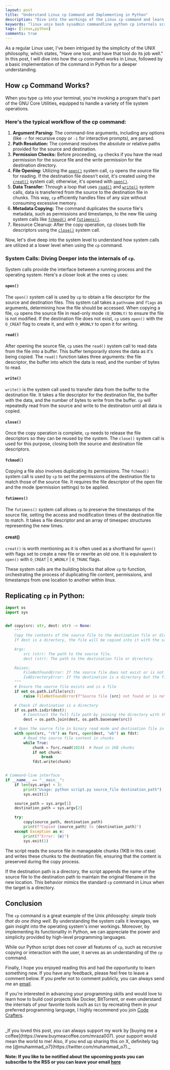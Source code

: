 ```yaml
---
layout: post
title: "Understand Linux cp Command and Implementing in Python"
description: "Dive into the workings of the Linux cp command and learn how to replicate it in Python. This post breaks down the command's process and shows you how to write a Python script for file copying. "
keywords: "linux unix bash sysadmin commandline python cp internals scripting"
tags: [linux,python]
comments: true
---
```


As a regular Linux user, I've been intrigued by the simplicity of the UNIX philosophy, which states, "Have one tool, and have that tool do its job well." In this post, I will dive into how the `cp` command works in Linux, followed by a basic implementation of the command in Python for a deeper understanding.


## How `cp` Command Works?

When you type `cp` into your terminal, you're invoking a program that's part of the GNU Core Utilities, equipped to handle a variety of file system operations. 

### Here's the typical workflow of the cp command:

1. **Argument Parsing:** The command-line arguments, including any options (like `-r` for recursive copy or `-i` for interactive prompts), are parsed.
2. **Path Resolution:** The command resolves the absolute or relative paths provided for the source and destination.
3. **Permission Checks:** Before proceeding, `cp` checks if you have the read permission for the source file and the write permission for the destination directory.
4. **File Opening:** Utilizing the [`open()`](https://pubs.opengroup.org/onlinepubs/007904875/functions/open.html) system call, `cp` opens the source file for reading. If the destination file doesn't exist, it's created using the [`creat()`](https://pubs.opengroup.org/onlinepubs/009695299/functions/creat.html) system call; otherwise, it's opened with [`open()`](https://pubs.opengroup.org/onlinepubs/007904875/functions/open.html).
5. **Data Transfer:** Through a loop that uses [`read()`](https://pubs.opengroup.org/onlinepubs/007904875/functions/read.html) and [`write()`](https://pubs.opengroup.org/onlinepubs/007904875/functions/write.html) system calls, data is transferred from the source to the destination file in chunks. This way, `cp` efficiently handles files of any size without consuming excessive memory.
6. **Metadata Copying:** The command duplicates the source file's metadata, such as permissions and timestamps, to the new file using system calls like [`fchmod()`](https://pubs.opengroup.org/onlinepubs/007904875/functions/fchmod.html) and [`futimens()`](https://pubs.opengroup.org/onlinepubs/9699919799/functions/futimens.html).
7. Resource Cleanup: After the copy operation, cp closes both file descriptors using the [`close()`](https://pubs.opengroup.org/onlinepubs/9699919799/functions/close.html) system call.

Now, let's dive deep into the system level to understand how system calls are utilized at a lower level when using the `cp` command.

### System Calls: Diving Deeper into the internals of `cp`.

System calls provide the interface between a running process and the operating system. Here's a closer look at the ones `cp` uses:

#### `open()`

The `open()` system call is used by `cp` to obtain a file descriptor for the source and destination files. This system call takes a `pathname` and `flags` as arguments, determining how the file should be accessed. When copying a file, `cp` opens the source file in read-only mode `(O_RDONLY)` to ensure the file is not modified. If the destination file does not exist, `cp` uses `open()` with the `O_CREAT` flag to create it, and with `O_WRONLY` to open it for writing.

#### `read()`

After opening the source file, `cp` uses the `read()` system call to read data from the file into a buffer. This buffer temporarily stores the data as it's being copied. The `read()` function takes three arguments: the file descriptor, the buffer into which the data is read, and the number of bytes to read.

#### `write()`

`write()` is the system call used to transfer data from the buffer to the destination file. It takes a file descriptor for the destination file, the buffer with the data, and the number of bytes to write from the buffer. `cp` will repeatedly read from the source and write to the destination until all data is copied.

#### `close()`

Once the copy operation is complete, `cp` needs to release the file descriptors so they can be reused by the system. The `close()` system call is used for this purpose, closing both the source and destination file descriptors.

#### `fchmod()`

Copying a file also involves duplicating its permissions. The `fchmod()` system call is used by `cp` to set the permissions of the destination file to match those of the source file. It requires the file descriptor of the open file and the mode (permission settings) to be applied.

#### `futimens()`

The `futimens()` system call allows `cp` to preserve the timestamps of the source file, setting the access and modification times of the destination file to match. It takes a file descriptor and an array of timespec structures representing the new times.


#### creat()

`creat()` is worth mentioning as it is often used as a shorthand for `open()` with flags set to create a new file or rewrite an old one. It is equivalent to `open()` with `O_CREAT` | `O_WRONLY` | `O_TRUNC` flags.


These system calls are the building blocks that allow `cp` to function, orchestrating the process of duplicating file content, permissions, and timestamps from one location to another within linux.


## Replicating `cp` in Python:

```python
import os
import sys


def copy(src: str, dest: str) -> None:
    """
    Copy the contents of the source file to the destination file or directory.
    If dest is a directory, the file will be copied into it with the same filename.

    Args:
        src (str): The path to the source file.
        dest (str): The path to the destination file or directory.

    Raises:
        FileNotFoundError: If the source file does not exist or is not a file.
        IsADirectoryError: If the destination is a directory but the filename is not provided.
    """
    # Ensure the source file exists and is a file
    if not os.path.isfile(src):
        raise FileNotFoundError(f"Source file {src} not found or is not a file.")

    # Check if destination is a directory
    if os.path.isdir(dest):
        # Construct the full file path by joining the directory with the basename of the source file
        dest = os.path.join(dest, os.path.basename(src))

    # Open the source file in binary read mode and destination file in binary write mode
    with open(src, "rb") as fsrc, open(dest, "wb") as fdst:
        # Read the source file content in chunks
        while True:
            chunk = fsrc.read(1024)  # Read in 1KB chunks
            if not chunk:
                break
            fdst.write(chunk)


# Command-line interface
if __name__ == "__main__":
    if len(sys.argv) < 3:
        print("Usage: python script.py source_file destination_path")
        sys.exit(1)

    source_path = sys.argv[1]
    destination_path = sys.argv[2]

    try:
        copy(source_path, destination_path)
        print(f"Copied {source_path} to {destination_path}")
    except Exception as e:
        print(f"Error: {e}")
        sys.exit(1)

```

The script reads the source file in manageable chunks (1KB in this case) and writes these chunks to the destination file, ensuring that the content is preserved during the copy process.

If the destination path is a directory, the script appends the name of the source file to the destination path to maintain the original filename in the new location. This behavior mimics the standard `cp` command in Linux when the target is a directory.

## Conclusion


The `cp` command is a great example of the Unix philosophy: _simple tools that do one thing well_. By understanding the system calls it leverages, we gain insight into the operating system's inner workings. Moreover, by implementing its functionality in Python, we can appreciate the power and simplicity provided by high-level programming languages.

While our Python script does not cover all features of `cp`, such as recursive copying or interaction with the user, it serves as an understanding of the `cp` command.

Finally, I hope you enjoyed reading this and had the opportunity to learn something new. If you have any feedback, please feel free to leave a comment below. If you prefer not to comment publicly, you can always send me an [email](mailto:muhammadraza0047@gmail.com).

If you're interested in advancing your programming skills and would love to learn how to build cool projects like Docker, BitTorrent, or even understand the internals of your favorite tools such as `Git` by recreating them in your preferred programming language, I highly recommend you join [Code Crafters](https://app.codecrafters.io/join?via=mraza007).





<br>
_If you loved this post, you can always support my work by [buying me a coffee](https://www.buymeacoffee.com/mraza007). your support would mean the world to me! Also, if you end up sharing this on X, definitely tag me [@muhammad_o7](https://twitter.com/muhammad_o7)._


**Note: If you like to be notified about the upcoming posts you can subscribe to the RSS or you can leave your email [here](https://forms.gle/M1EK61LLCxJ3iTiD7)**